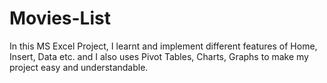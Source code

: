 # Movies-List
In this MS Excel Project, I learnt and implement different features of Home, Insert, Data etc. and I also uses Pivot Tables, Charts, Graphs to make my project easy and understandable.
